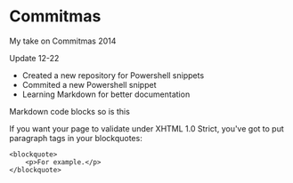Commitmas
=========

My take on Commitmas 2014

Update 12-22
 - Created a new repository for Powershell snippets
 - Commited a new Powershell snippet
 - Learning Markdown for better documentation

Markdown code blocks
    <this is code>
    so is this
    



If you want your page to validate under XHTML 1.0 Strict,
you've got to put paragraph tags in your blockquotes:

    <blockquote>
        <p>For example.</p>
    </blockquote>
    
